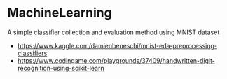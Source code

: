 # MachineLearning
A simple classifier collection and evaluation method using MNIST dataset
- https://www.kaggle.com/damienbeneschi/mnist-eda-preprocessing-classifiers
- https://www.codingame.com/playgrounds/37409/handwritten-digit-recognition-using-scikit-learn
